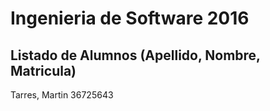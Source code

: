 # Ingenieria de Software 2016

## Listado de Alumnos (Apellido, Nombre, Matricula)
Tarres, Martin 36725643
